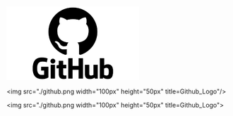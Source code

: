 ![Github_Logo](./github.png)  

<img src="./github.png width="100px" height="50px" title=Github_Logo"/>

<img src="./github.png width="100px" height="50px" title=Github_Logo"></img>
